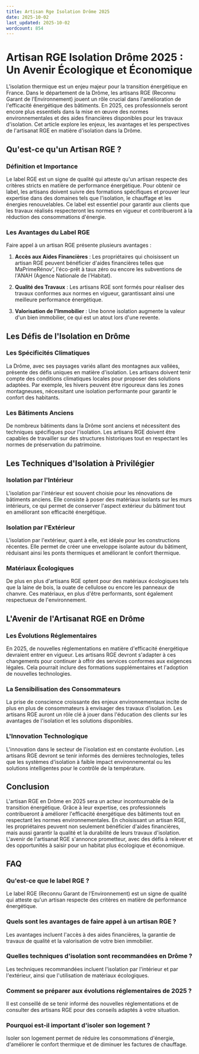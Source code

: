```yaml
---
title: Artisan Rge Isolation Drôme 2025
date: 2025-10-02
last_updated: 2025-10-02
wordcount: 854
---
```


# Artisan RGE Isolation Drôme 2025 : Un Avenir Écologique et Économique

L'isolation thermique est un enjeu majeur pour la transition énergétique en France. Dans le département de la Drôme, les artisans RGE (Reconnu Garant de l’Environnement) jouent un rôle crucial dans l'amélioration de l'efficacité énergétique des bâtiments. En 2025, ces professionnels seront encore plus essentiels dans la mise en œuvre des normes environnementales et des aides financières disponibles pour les travaux d'isolation. Cet article explore les enjeux, les avantages et les perspectives de l'artisanat RGE en matière d'isolation dans la Drôme.

## Qu'est-ce qu'un Artisan RGE ?

### Définition et Importance

Le label RGE est un signe de qualité qui atteste qu'un artisan respecte des critères stricts en matière de performance énergétique. Pour obtenir ce label, les artisans doivent suivre des formations spécifiques et prouver leur expertise dans des domaines tels que l'isolation, le chauffage et les énergies renouvelables. Ce label est essentiel pour garantir aux clients que les travaux réalisés respecteront les normes en vigueur et contribueront à la réduction des consommations d'énergie.

### Les Avantages du Label RGE

Faire appel à un artisan RGE présente plusieurs avantages :

1. **Accès aux Aides Financières** : Les propriétaires qui choisissent un artisan RGE peuvent bénéficier d'aides financières telles que MaPrimeRénov', l'éco-prêt à taux zéro ou encore les subventions de l'ANAH (Agence Nationale de l'Habitat).
   
2. **Qualité des Travaux** : Les artisans RGE sont formés pour réaliser des travaux conformes aux normes en vigueur, garantissant ainsi une meilleure performance énergétique.

3. **Valorisation de l'Immobilier** : Une bonne isolation augmente la valeur d'un bien immobilier, ce qui est un atout lors d'une revente.

## Les Défis de l'Isolation en Drôme

### Les Spécificités Climatiques

La Drôme, avec ses paysages variés allant des montagnes aux vallées, présente des défis uniques en matière d'isolation. Les artisans doivent tenir compte des conditions climatiques locales pour proposer des solutions adaptées. Par exemple, les hivers peuvent être rigoureux dans les zones montagneuses, nécessitant une isolation performante pour garantir le confort des habitants.

### Les Bâtiments Anciens

De nombreux bâtiments dans la Drôme sont anciens et nécessitent des techniques spécifiques pour l'isolation. Les artisans RGE doivent être capables de travailler sur des structures historiques tout en respectant les normes de préservation du patrimoine.

## Les Techniques d'Isolation à Privilégier

### Isolation par l'Intérieur

L'isolation par l'intérieur est souvent choisie pour les rénovations de bâtiments anciens. Elle consiste à poser des matériaux isolants sur les murs intérieurs, ce qui permet de conserver l'aspect extérieur du bâtiment tout en améliorant son efficacité énergétique.

### Isolation par l'Extérieur

L'isolation par l'extérieur, quant à elle, est idéale pour les constructions récentes. Elle permet de créer une enveloppe isolante autour du bâtiment, réduisant ainsi les ponts thermiques et améliorant le confort thermique.

### Matériaux Écologiques

De plus en plus d'artisans RGE optent pour des matériaux écologiques tels que la laine de bois, la ouate de cellulose ou encore les panneaux de chanvre. Ces matériaux, en plus d'être performants, sont également respectueux de l'environnement.

## L'Avenir de l'Artisanat RGE en Drôme

### Les Évolutions Réglementaires

En 2025, de nouvelles réglementations en matière d'efficacité énergétique devraient entrer en vigueur. Les artisans RGE devront s'adapter à ces changements pour continuer à offrir des services conformes aux exigences légales. Cela pourrait inclure des formations supplémentaires et l'adoption de nouvelles technologies.

### La Sensibilisation des Consommateurs

La prise de conscience croissante des enjeux environnementaux incite de plus en plus de consommateurs à envisager des travaux d'isolation. Les artisans RGE auront un rôle clé à jouer dans l'éducation des clients sur les avantages de l'isolation et les solutions disponibles.

### L'Innovation Technologique

L'innovation dans le secteur de l'isolation est en constante évolution. Les artisans RGE devront se tenir informés des dernières technologies, telles que les systèmes d'isolation à faible impact environnemental ou les solutions intelligentes pour le contrôle de la température.

## Conclusion

L'artisan RGE en Drôme en 2025 sera un acteur incontournable de la transition énergétique. Grâce à leur expertise, ces professionnels contribueront à améliorer l'efficacité énergétique des bâtiments tout en respectant les normes environnementales. En choisissant un artisan RGE, les propriétaires peuvent non seulement bénéficier d'aides financières, mais aussi garantir la qualité et la durabilité de leurs travaux d'isolation. L'avenir de l'artisanat RGE s'annonce prometteur, avec des défis à relever et des opportunités à saisir pour un habitat plus écologique et économique.

## FAQ

### Qu'est-ce que le label RGE ?

Le label RGE (Reconnu Garant de l’Environnement) est un signe de qualité qui atteste qu'un artisan respecte des critères en matière de performance énergétique.

### Quels sont les avantages de faire appel à un artisan RGE ?

Les avantages incluent l'accès à des aides financières, la garantie de travaux de qualité et la valorisation de votre bien immobilier.

### Quelles techniques d'isolation sont recommandées en Drôme ?

Les techniques recommandées incluent l'isolation par l'intérieur et par l'extérieur, ainsi que l'utilisation de matériaux écologiques.

### Comment se préparer aux évolutions réglementaires de 2025 ?

Il est conseillé de se tenir informé des nouvelles réglementations et de consulter des artisans RGE pour des conseils adaptés à votre situation.

### Pourquoi est-il important d'isoler son logement ?

Isoler son logement permet de réduire les consommations d'énergie, d'améliorer le confort thermique et de diminuer les factures de chauffage.